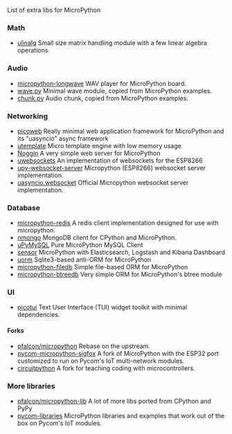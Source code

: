 List of extra libs for MicroPython

### Math
* [ulinalg](https://github.com/jalawson/ulinalg) Small size matrix handling module with a few linear algebra operations

### Audio

* [micropython-longwave](https://github.com/MattMatic/micropython-longwave) WAV player for MicroPython board.
* [wave.py](Audio/wave.py) Minimal wave module, copied from MicroPython examples.
* [chunk.py](Audio/chunk.py) Audio chunk, copied from MicroPython examples.

### Networking

* [picoweb](https://github.com/pfalcon/picoweb) Really minimal web application framework for MicroPython and its "uasyncio" async framework
* [utemplate](https://github.com/pfalcon/utemplate) Micro template engine with low memory usage
* [Noggin](https://github.com/larsks/micropython-noggin) A very simple web server for MicroPython
* [uwebsockets](https://github.com/danni/uwebsockets) An implementation of websockets for the ESP8266
* [upy-websocket-server](https://github.com/BetaRavener/upy-websocket-server) Micropython (ESP8266) websocket server implementation.
* [uasyncio.websocket](https://github.com/micropython/micropython-lib/tree/master/uasyncio.websocket.server) Official Micropython websocket server implementation.

### Database

* [micropython-redis](https://github.com/dwighthubbard/micropython-redis) A redis client implementation designed for use with micropython.
* [nmongo](https://github.com/nakagami/nmongo) MongoDB client for CPython and MicroPython.
* [uPyMySQL](https://github.com/dvrhax/uPyMySQL) Pure MicroPython MySQL Client
* [sensor](https://github.com/tinytux/sensor) MicroPython with Elasticsearch, Logstash and Kibana Dashboard
* [uorm](https://github.com/pfalcon/uorm) Sqlite3-based anti-ORM for MicroPython
* [micropython-filedb](https://github.com/pfalcon/micropython-filedb) Simple file-based ORM for MicroPython
* [micropython-btreedb](https://github.com/pfalcon/micropython-btreedb) Very simple ORM for MicroPython's btree module

### UI

* [picotui](https://github.com/pfalcon/picotui) Text User Interface (TUI) widget toolkit with minimal dependencies.

#### Forks

* [pfalcon/micropython](https://github.com/pfalcon/micropython) Rebase on the upstream.
* [pycom-micropython-sigfox](https://github.com/pycom/pycom-micropython-sigfox) A fork of MicroPython with the ESP32 port customized to run on Pycom's IoT multi-network modules.
* [circuitpython](https://github.com/adafruit/circuitpython) A fork for teaching coding with microcontrollers.

### More libraries

* [pfalcon/micropython-lib](https://github.com/pfalcon/micropython-lib) A lot of more libs ported from CPython and PyPy
* [pycom-libraries](https://github.com/pycom/pycom-libraries) MicroPython libraries and examples that work out of the box on Pycom's IoT modules.
